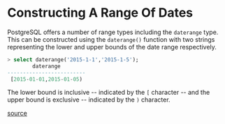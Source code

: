 # Constructing A Range Of Dates

PostgreSQL offers a number of range types including the `daterange` type.
This can be constructed using the `daterange()` function with two strings
representing the lower and upper bounds of the date range respectively.

```sql
> select daterange('2015-1-1','2015-1-5');
        daterange
-------------------------
 [2015-01-01,2015-01-05)
```

The lower bound is inclusive -- indicated by the `[` character -- and the
upper bound is exclusive -- indicated by the `)` character.

[source](http://www.postgresql.org/docs/current/static/rangetypes.html)
